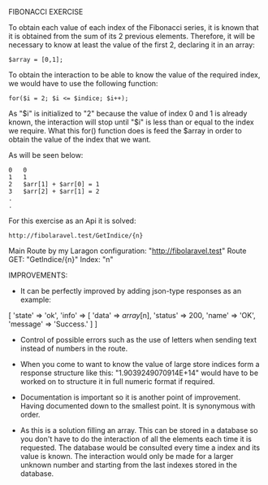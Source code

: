 FIBONACCI EXERCISE

To obtain each value of each index of the Fibonacci series, it is known that it is obtained from the sum of its 2 previous elements. Therefore, it will be necessary to know at least the value of the first 2, declaring it in an array:
    
    $array = [0,1];

To obtain the interaction to be able to know the value of the required index, we would have to use the following function:
    
    for($i = 2; $i <= $indice; $i++);

As "$i" is initialized to "2" because the value of index 0 and 1 is already known, the interaction will stop until "$i" is less than or equal to the index we require.
What this for() function does is feed the $array in order to obtain the value of the index that we want.

As will be seen below:


    0	0	
    1	1
    2	$arr[1] + $arr[0] = 1
    3	$arr[2] + $arr[1] = 2
    .
    .


For this exercise as an Api it is solved:
    
    http://fibolaravel.test/GetIndice/{n}

Main Route by my Laragon configuration: "http://fibolaravel.test"
Route GET: "GetIndice/{n}"
Index: "n"


IMPROVEMENTS:
* It can be perfectly improved by adding json-type responses as an example:


[
    'state' => 'ok',
        'info' => [
        'data' => $array[$n],
        'status' => 200,
        'name' => 'OK',
        'message' => 'Success.'
    ] 
]



* Control of possible errors such as the use of letters when sending text instead of numbers in the route.

* When you come to want to know the value of large store indices form a response structure like this: "1.9039249070914E+14" 
would have to be worked on to structure it in full numeric format if required.

* Documentation is important so it is another point of improvement. Having documented down to the smallest point. It is synonymous with order.

* As this is a solution filling an array. This can be stored in a database so you don't have to do the interaction of all the elements each time it is requested. The database would be consulted every time a index and its value is known. The interaction would only be made for a larger unknown number and starting from the last indexes stored in the database.
